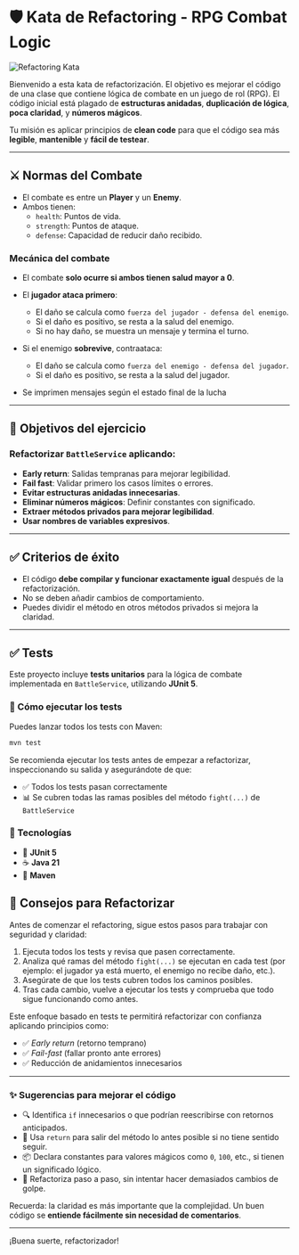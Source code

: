 # 🛡️ Kata de Refactoring - RPG Combat Logic
![Refactoring Kata](https://img.shields.io/badge/Kata%20Refactoring-Easy-brightgreen?style=flat-square)

Bienvenido a esta kata de refactorización. El objetivo es mejorar el código de una clase que contiene lógica de combate en un juego de rol (RPG). El código inicial está plagado de **estructuras anidadas**, **duplicación de lógica**, **poca claridad**, y **números mágicos**.

Tu misión es aplicar principios de **clean code** para que el código sea más **legible**, **mantenible** y **fácil de testear**.

---

## ⚔️ Normas del Combate

- El combate es entre un **Player** y un **Enemy**.
- Ambos tienen:
    - `health`: Puntos de vida.
    - `strength`: Puntos de ataque.
    - `defense`: Capacidad de reducir daño recibido.

### Mecánica del combate

- El combate **solo ocurre si ambos tienen salud mayor a 0**.
- El **jugador ataca primero**:
    - El daño se calcula como `fuerza del jugador - defensa del enemigo`.
    - Si el daño es positivo, se resta a la salud del enemigo.
    - Si no hay daño, se muestra un mensaje y termina el turno.

- Si el enemigo **sobrevive**, contraataca:
    - El daño se calcula como `fuerza del enemigo - defensa del jugador`.
    - Si el daño es positivo, se resta a la salud del jugador.

- Se imprimen mensajes según el estado final de la lucha

---

## 🎯 Objetivos del ejercicio

### Refactorizar `BattleService` aplicando:

- **Early return**: Salidas tempranas para mejorar legibilidad.
- **Fail fast**: Validar primero los casos límites o errores.
- **Evitar estructuras anidadas innecesarias**.
- **Eliminar números mágicos**: Definir constantes con significado.
- **Extraer métodos privados para mejorar legibilidad**.
- **Usar nombres de variables expresivos**.

---

## ✅ Criterios de éxito

- El código **debe compilar y funcionar exactamente igual** después de la refactorización.
- No se deben añadir cambios de comportamiento.
- Puedes dividir el método en otros métodos privados si mejora la claridad.

---

## ✅ Tests

Este proyecto incluye **tests unitarios** para la lógica de combate implementada en `BattleService`, utilizando **JUnit 5**.

### 🧪 Cómo ejecutar los tests

Puedes lanzar todos los tests con Maven:

```bash
mvn test
```

Se recomienda ejecutar los tests antes de empezar a refactorizar, inspeccionando su salida y asegurándote de que:

- ✅ Todos los tests pasan correctamente
- 📊 Se cubren todas las ramas posibles del método `fight(...)` de `BattleService`

### 🧰 Tecnologías

- 🧪 **JUnit 5**
- ☕ **Java 21**
- 🔧 **Maven**

## 🧠 Consejos para Refactorizar

Antes de comenzar el refactoring, sigue estos pasos para trabajar con seguridad y claridad:

1. Ejecuta todos los tests y revisa que pasen correctamente.
2. Analiza qué ramas del método `fight(...)` se ejecutan en cada test (por ejemplo: el jugador ya está muerto, el enemigo no recibe daño, etc.).
3. Asegúrate de que los tests cubren todos los caminos posibles.
4. Tras cada cambio, vuelve a ejecutar los tests y comprueba que todo sigue funcionando como antes.

Este enfoque basado en tests te permitirá refactorizar con confianza aplicando principios como:

- ✅ *Early return* (retorno temprano)
- ✅ *Fail-fast* (fallar pronto ante errores)
- ✅ Reducción de anidamientos innecesarios

---

### ✨ Sugerencias para mejorar el código

- 🔍 Identifica `if` innecesarios o que podrían reescribirse con retornos anticipados.
- 🚪 Usa `return` para salir del método lo antes posible si no tiene sentido seguir.
- 📦 Declara constantes para valores mágicos como `0`, `100`, etc., si tienen un significado lógico.
- 🧩 Refactoriza paso a paso, sin intentar hacer demasiados cambios de golpe.

Recuerda: la claridad es más importante que la complejidad. Un buen código se **entiende fácilmente sin necesidad de comentarios**.


---

¡Buena suerte, refactorizador!
